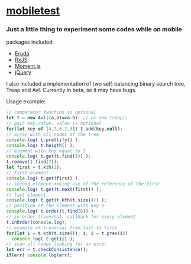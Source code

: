 # [mobiletest](https://lamart-mobiletest.web.app/)
### Just a little thing to experiment some codes while on mobile
packages included:
- [Eruda](https://eruda.liriliri.io/)
- [RxJS](https://github.com/ReactiveX/rxjs)
- [Moment.js](https://momentjs.com/)
- [jQuery](https://jquery.com/)

I also included a implementation of two self-balancing binary search tree, Treap and Avl. Currently in beta, so it may have bugs.

Usage example:
```javascript
// comparator function is optional
let t = new Avl((a,b)=>a-b); // or new Treap()
// pair key,value. value is optional
for(let key of [4,7,6,2,3]) t.add(key,null);
// array with all nodes of the tree
console.log( t.prettify() );
console.log( t.heigth() );
// element with key equal to 3
console.log( t.get(t.find(3)) );
t.remove(t.find(7));
let first = t.kth(1);
// first element
console.log( t.get(first) );
// second element making use of the reference of the first
console.log( t.get(t.next(first)) );
// last element
console.log( t.get(t.kth(t.size())) );
// position of the element with key 6
console.log( t.order(t.find(6)) );
// in order traversal. callback for every element
t.inOrder(console.log);
// example of traversal from last to first
for(let i = t.kth(t.size()); i; i = t.prev(i))
  console.log( t.get(i) );
// scan all nodes looking for an error
let err = t.checkConsistence();
if(err) console.log(err);
```
